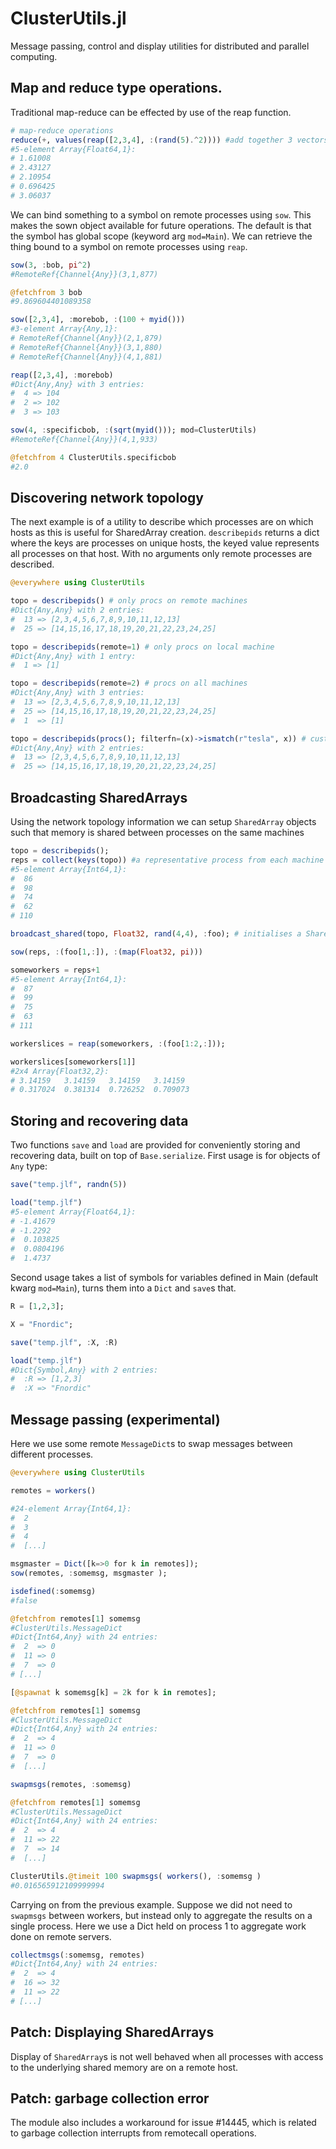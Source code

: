 
# ClusterUtils.jl

Message passing, control and display utilities for distributed and parallel computing.


## Map and reduce type operations.

Traditional map-reduce can be effected by use of the reap function.

```julia
# map-reduce operations 
reduce(+, values(reap([2,3,4], :(rand(5).^2)))) #add together 3 vectors of 5 squared uniform random variables
#5-element Array{Float64,1}:
# 1.61008 
# 2.43127 
# 2.10954 
# 0.696425
# 3.06037 
```

We can bind something to a symbol on remote processes using `sow`. This makes the sown object available for future operations.
The default is that the symbol has global scope (keyword arg `mod=Main`). 
We can retrieve the thing bound to a symbol on remote processes using `reap`.

```julia
sow(3, :bob, pi^2)
#RemoteRef{Channel{Any}}(3,1,877)

@fetchfrom 3 bob
#9.869604401089358

sow([2,3,4], :morebob, :(100 + myid()))
#3-element Array{Any,1}:
# RemoteRef{Channel{Any}}(2,1,879)
# RemoteRef{Channel{Any}}(3,1,880)
# RemoteRef{Channel{Any}}(4,1,881)

reap([2,3,4], :morebob)
#Dict{Any,Any} with 3 entries:
#  4 => 104
#  2 => 102
#  3 => 103

sow(4, :specificbob, :(sqrt(myid())); mod=ClusterUtils)
#RemoteRef{Channel{Any}}(4,1,933)

@fetchfrom 4 ClusterUtils.specificbob
#2.0
```


## Discovering network topology

The next example is of a utility to describe which processes are on which hosts as this is useful for SharedArray creation.
`describepids` returns a dict where the keys are processes on unique hosts, the keyed value represents all processes on that host.
With no arguments only remote processes are described.

```julia
@everywhere using ClusterUtils

topo = describepids() # only procs on remote machines
#Dict{Any,Any} with 2 entries:
#  13 => [2,3,4,5,6,7,8,9,10,11,12,13]
#  25 => [14,15,16,17,18,19,20,21,22,23,24,25]

topo = describepids(remote=1) # only procs on local machine
#Dict{Any,Any} with 1 entry:
#  1 => [1]

topo = describepids(remote=2) # procs on all machines
#Dict{Any,Any} with 3 entries:
#  13 => [2,3,4,5,6,7,8,9,10,11,12,13]
#  25 => [14,15,16,17,18,19,20,21,22,23,24,25]
#  1  => [1]

topo = describepids(procs(); filterfn=(x)->ismatch(r"tesla", x)) # custom filter based on `hostname`
#Dict{Any,Any} with 2 entries:
#  13 => [2,3,4,5,6,7,8,9,10,11,12,13]
#  25 => [14,15,16,17,18,19,20,21,22,23,24,25]
```

## Broadcasting SharedArrays

Using the network topology information we can setup `SharedArray` objects such that memory is shared between processes on the same machines

```julia
topo = describepids();
reps = collect(keys(topo)) #a representative process from each machine
#5-element Array{Int64,1}:
#  86
#  98
#  74
#  62
# 110

broadcast_shared(topo, Float32, rand(4,4), :foo); # initialises a SharedArray using the same random matrix on each machine

sow(reps, :(foo[1,:]), :(map(Float32, pi)))

someworkers = reps+1
#5-element Array{Int64,1}:
#  87
#  99
#  75
#  63
# 111

workerslices = reap(someworkers, :(foo[1:2,:]));

workerslices[someworkers[1]]
#2x4 Array{Float32,2}:
# 3.14159   3.14159   3.14159   3.14159 
# 0.317024  0.381314  0.726252  0.709073
```

## Storing and recovering data

Two functions `save` and `load` are provided for conveniently storing and recovering data, built on top of `Base.serialize`. First usage is for objects of `Any` type:

```julia
save("temp.jlf", randn(5))

load("temp.jlf")
#5-element Array{Float64,1}:
# -1.41679  
# -1.2292   
#  0.103825 
#  0.0804196
#  1.4737   
```

Second usage takes a list of symbols for variables defined in Main (default kwarg `mod=Main`), turns them into a `Dict` and `save`s that.

```julia
R = [1,2,3];

X = "Fnordic";

save("temp.jlf", :X, :R)

load("temp.jlf")
#Dict{Symbol,Any} with 2 entries:
#  :R => [1,2,3]
#  :X => "Fnordic"
```

## Message passing (experimental)

Here we use some remote `MessageDict`s to swap messages between different processes.

```julia
@everywhere using ClusterUtils

remotes = workers()

#24-element Array{Int64,1}:
#  2
#  3
#  4
#  [...]

msgmaster = Dict([k=>0 for k in remotes]);
sow(remotes, :somemsg, msgmaster );

isdefined(:somemsg)
#false

@fetchfrom remotes[1] somemsg
#ClusterUtils.MessageDict
#Dict{Int64,Any} with 24 entries:
#  2  => 0
#  11 => 0
#  7  => 0
# [...]

[@spawnat k somemsg[k] = 2k for k in remotes];

@fetchfrom remotes[1] somemsg
#ClusterUtils.MessageDict
#Dict{Int64,Any} with 24 entries:
#  2  => 4
#  11 => 0
#  7  => 0
#  [...]

swapmsgs(remotes, :somemsg)

@fetchfrom remotes[1] somemsg
#ClusterUtils.MessageDict
#Dict{Int64,Any} with 24 entries:
#  2  => 4
#  11 => 22
#  7  => 14
#  [...]

ClusterUtils.@timeit 100 swapmsgs( workers(), :somemsg )
#0.016565912109999994
```

Carrying on from the previous example. Suppose we did not need to `swapmsgs` between workers, but instead only to aggregate the results on a single process.
Here we use a Dict held on process 1 to aggregate work done on remote servers.

```julia
collectmsgs(:somemsg, remotes)
#Dict{Int64,Any} with 24 entries:
#  2  => 4
#  16 => 32
#  11 => 22
# [...]
```


## Patch: Displaying SharedArrays

Display of `SharedArray`s is not well behaved when all processes with access to the underlying shared memory are on a remote host.

## Patch: garbage collection error

The module also includes a workaround for issue #14445, which is related to garbage collection interrupts from remotecall operations.
